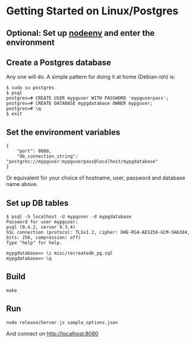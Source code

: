 # Getting Started on Linux/Postgres

## Optional: Set up [nodeenv](http://ekalinin.github.io/nodeenv/) and enter the environment

## Create a Postgres database

Any one will do. A simple pattern for doing it at home (Debian-ish) is:

```
$ sudo su postgres
$ psql
postgres=# CREATE USER mypguser WITH PASSWORD 'mypguserpass';
postgres=# CREATE DATABASE mypgdatabase OWNER mypguser;
postgres=# \q
$ exit
```

## Set the environment variables

```
{
    "port": 8080,
    "db_connection_string": "postgres://mypguser:mypguserpass@localhost/mypgdatabase"
}
```

Or equivalent for your choice of hostname, user, password and database name above.

## Set up DB tables

```
$ psql -h localhost -U mypguser -d mypgdatabase
Password for user mypguser:
psql (9.4.2, server 9.3.4)
SSL connection (protocol: TLSv1.2, cipher: DHE-RSA-AES256-GCM-SHA384, bits: 256, compression: off)
Type "help" for help.

mypgdatabase=> \i misc/recreatedb_pg.sql
mypgdatabase=> \q
```

## Build

```
make
```

## Run

```
node release/Server.js sample_options.json
```

And connect on [http://localhost:8080](http://localhost:8080)

